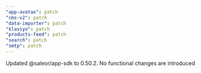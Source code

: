 ```yaml
---
"app-avatax": patch
"cms-v2": patch
"data-importer": patch
"klaviyo": patch
"products-feed": patch
"search": patch
"smtp": patch
---
```


Updated @saleor/app-sdk to 0.50.2. No functional changes are introduced
